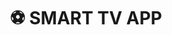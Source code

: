 ---
title: ⚽ SMART TV APP
category: UX / UI
description: Estadio CDF, is a webOS application that allows you to enjoy the contents of CDF Live and On Demand (VOD) through streaming.
client: Canal del Fútbol
platform: TV
agency: NED
role: UI Designer
problem: At the beginning of the project the streaming service had limited functionality, an old branding and it was only created to work on computer screens.
goal: The goal of the redesign was to create an attractive and functional interface for tv, adapting the controls to the limitations of the device and showing the new identity of the sports pay TV channel.

logourl: /assets/img/logo/estadio-cdf.svg
featureimg: /assets/img/2020/cdf/cover.png
folderurl: /assets/img/pro/cdf
videourl: /assets/img/video/cdf.mp4
demolink:
---